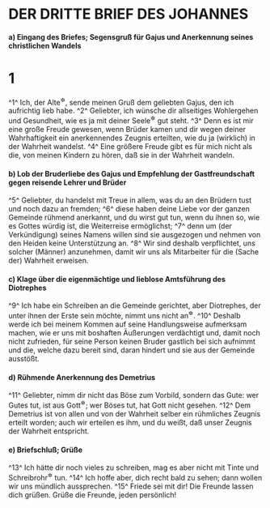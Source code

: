 # DER DRITTE BRIEF DES JOHANNES

#### a) Eingang des Briefes; Segensgruß für Gajus und Anerkennung seines christlichen Wandels

# 1
^1^ Ich, der Alte<sup title="oder: Älteste">&#x2732;</sup>, sende meinen Gruß dem geliebten Gajus, den ich aufrichtig lieb habe.
^2^ Geliebter, ich wünsche dir allseitiges Wohlergehen und Gesundheit, wie es ja mit deiner Seele<sup title="= deinem geistlichen Leben">&#x2732;</sup> gut steht.
^3^ Denn es ist mir eine große Freude gewesen, wenn Brüder kamen und dir wegen deiner Wahrhaftigkeit ein anerkennendes Zeugnis erteilten, wie du ja (wirklich) in der Wahrheit wandelst.
^4^ Eine größere Freude gibt es für mich nicht als die, von meinen Kindern zu hören, daß sie in der Wahrheit wandeln.

#### b) Lob der Bruderliebe des Gajus und Empfehlung der Gastfreundschaft gegen reisende Lehrer und Brüder

^5^ Geliebter, du handelst mit Treue in allem, was du an den Brüdern tust und noch dazu an fremden;
^6^ diese haben deine Liebe vor der ganzen Gemeinde rühmend anerkannt, und du wirst gut tun, wenn du ihnen so, wie es Gottes würdig ist, die Weiterreise ermöglichst;
^7^ denn um (der Verkündigung) seines Namens willen sind sie ausgezogen und nehmen von den Heiden keine Unterstützung an.
^8^ Wir sind deshalb verpflichtet, uns solcher (Männer) anzunehmen, damit wir uns als Mitarbeiter für die (Sache der) Wahrheit erweisen.

#### c) Klage über die eigenmächtige und lieblose Amtsführung des Diotrephes

^9^ Ich habe ein Schreiben an die Gemeinde gerichtet, aber Diotrephes, der unter ihnen der Erste sein möchte, nimmt uns nicht an<sup title="= will von uns nichts wissen">&#x2732;</sup>.
^10^ Deshalb werde ich bei meinem Kommen auf seine Handlungsweise aufmerksam machen, wie er uns mit boshaften Äußerungen verdächtigt und, damit noch nicht zufrieden, für seine Person keinen Bruder gastlich bei sich aufnimmt und die, welche dazu bereit sind, daran hindert und sie aus der Gemeinde ausstößt.

#### d) Rühmende Anerkennung des Demetrius

^11^ Geliebter, nimm dir nicht das Böse zum Vorbild, sondern das Gute: wer Gutes tut, ist aus Gott<sup title="= ein Kind Gottes">&#x2732;</sup>; wer Böses tut, hat Gott nicht gesehen.
^12^ Dem Demetrius ist von allen und von der Wahrheit selber ein rühmliches Zeugnis erteilt worden; auch wir erteilen es ihm, und du weißt, daß unser Zeugnis der Wahrheit entspricht.

#### e) Briefschluß; Grüße

^13^ Ich hätte dir noch vieles zu schreiben, mag es aber nicht mit Tinte und Schreibrohr<sup title="= Feder">&#x2732;</sup> tun.
^14^ Ich hoffe aber, dich recht bald zu sehen; dann wollen wir uns mündlich aussprechen.
^15^ Friede sei mit dir! Die Freunde lassen dich grüßen. Grüße die Freunde, jeden persönlich!